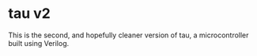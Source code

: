# tau v2

This is the second, and hopefully cleaner version of tau, a microcontroller built using Verilog.
